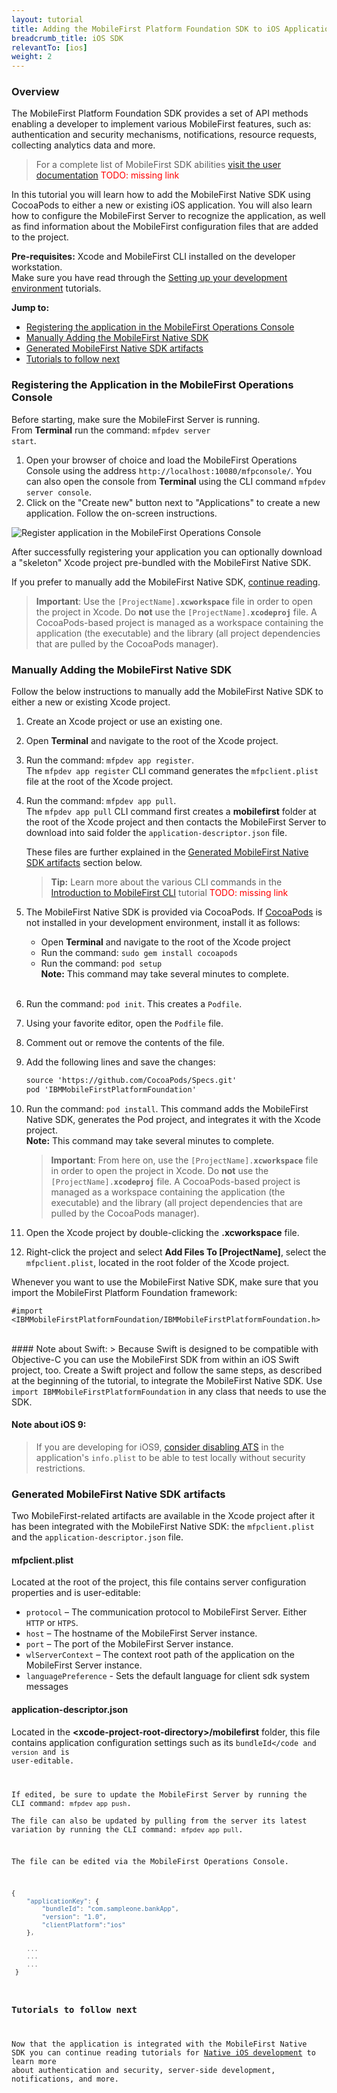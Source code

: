 ```yaml
---
layout: tutorial
title: Adding the MobileFirst Platform Foundation SDK to iOS Applications
breadcrumb_title: iOS SDK
relevantTo: [ios]
weight: 2
---
```

### Overview
The MobileFirst Platform Foundation SDK provides a set of API methods enabling a developer to implement various MobileFirst features, such as: authentication and security mechanisms, notifications, resource requests, collecting analytics data and more.

> For a complete list of MobileFirst SDK abilities [visit the user documentation](#) <span style="color:red">TODO: missing link</a>

In this tutorial you will learn how to add the MobileFirst Native SDK using CocoaPods to either a new or existing iOS application. You will also learn how to configure the MobileFirst Server to recognize the application, as well as find information about the MobileFirst configuration files that are added to the project.

**Pre-requisites:** Xcode and MobileFirst CLI installed on the developer workstation.  
Make sure you have read through the [Setting up your development environment](../../setting-up-your-development-environment) tutorials.

**Jump to:**

- [Registering the application in the MobileFirst Operations Console](#registering-the-application-in-the-mobilefirst-operations-console)
- [Manually Adding the MobileFirst Native SDK](#manually-adding-the-mobilefirst-native-sdk)
- [Generated MobileFirst Native SDK artifacts](#generated-mobilefirst-native-sdk-artifacts)
- [Tutorials to follow next](#tutorials-to-follow-next)

### Registering the Application in the MobileFirst Operations Console
Before starting, make sure the MobileFirst Server is running.  
From **Terminal** run the command: <code>mfpdev server start</code>.

1. Open your browser of choice and load the MobileFirst Operations Console using the address  <code>http://localhost:10080/mfpconsole/</code>. You can also open the console from **Terminal** using the CLI command <code>mfpdev server console</code>.
2. Click on the "Create new" button next to "Applications" to create a new application. Follow the on-screen instructions.

![Register application in the MobileFirst Operations Console](register-app-in-console.png)

After successfully registering your application you can optionally download a "skeleton" Xcode project pre-bundled with the MobileFirst Native SDK.

If you prefer to manually add the MobileFirst Native SDK, [continue reading](#manually-adding-the-mobilefirst-native-sdk).

> <b>Important</b>: Use the <code>[ProjectName].<b>xcworkspace</b></code> file in order to open the project in Xcode. Do <b>not</b> use the <code>[ProjectName].<b>xcodeproj</b></code> file. A CocoaPods-based project is managed as a workspace containing the application (the executable) and the library (all project dependencies that are pulled by the CocoaPods manager).

### Manually Adding the MobileFirst Native SDK
Follow the below instructions to manually add the MobileFirst Native SDK to either a new or existing Xcode project.

1. Create an Xcode project or use an existing one.  

2. Open **Terminal** and navigate to the root of the Xcode project.  

3. Run the command: <code>mfpdev app register</code>.  
        The <code>mfpdev app register</code> CLI command generates the <code>mfpclient.plist</code> file at the root of the Xcode project.

4. Run the command: <code>mfpdev app pull</code>.  
        The <code>mfpdev app pull</code> CLI command first creates a **mobilefirst** folder at the root of the Xcode project and then contacts the MobileFirst Server to download into said folder the <code>application-descriptor.json</code> file.
    
    These files are further explained in the [Generated MobileFirst Native SDK artifacts](#generated-mobilefirst-native-sdk-artifacts) section below.
    
    > <b>Tip:</b> Learn more about the various CLI commands in the [Introduction to MobileFirst CLI](#) tutorial <span style="color:red">TODO: missing link</a>
        
5. The MobileFirst Native SDK is provided via CocoaPods. If [CocoaPods](http://guides.cocoapods.org) is not installed in your development environment, install it as follows:    
    - Open **Terminal** and navigate to the root of the Xcode project
    - Run the command: <code>sudo gem install cocoapods</code>
    - Run the command: <code>pod setup</code>  
    **Note:** This command may take several minutes to complete.<br><br>
    
6. Run the command: <code>pod init</code>. This creates a <code>Podfile</code>.
7. Using your favorite editor, open the <code>Podfile</code> file.
8. Comment out or remove the contents of the file.
9. Add the following lines and save the changes:

    ```xml
    source 'https://github.com/CocoaPods/Specs.git'
    pod 'IBMMobileFirstPlatformFoundation'
    ```
10. Run the command: <code>pod install</code>. This command adds the MobileFirst Native SDK, generates the Pod project, and integrates it with the Xcode project.  
    **Note:** This command may take several minutes to complete.
    
    > <b>Important</b>: From here on, use the <code>[ProjectName].<b>xcworkspace</b></code> file in order to open the project in Xcode. Do <b>not</b> use the <code>[ProjectName].<b>xcodeproj</b></code> file. A CocoaPods-based project is managed as a workspace containing the application (the executable) and the library (all project dependencies that are pulled by the CocoaPods manager).
11. Open the Xcode project by double-clicking the <b>.xcworkspace</b> file.
12. Right-click the project and select <b>Add Files To [ProjectName]</b>, select the <code>mfpclient.plist</code>, located in the root folder of the Xcode project.

Whenever you want to use the MobileFirst Native SDK, make sure that you import the MobileFirst Platform Foundation framework:

```objc
#import <IBMMobileFirstPlatformFoundation/IBMMobileFirstPlatformFoundation.h> 
```

<br>
#### Note about Swift:
> Because Swift is designed to be compatible with Objective-C you can use the MobileFirst SDK from within an iOS Swift project, too. Create a Swift project and follow the same steps, as described at the beginning of the tutorial, to integrate the MobileFirst Native SDK. Use <code>import IBMMobileFirstPlatformFoundation</code> in any class that needs to use the SDK.

#### Note about iOS 9:
> If you are developing for iOS9, [consider disabling ATS](http://iosdevtips.co/post/121756573323/ios-9-xcode-7-http-connect-server-error) in the application's <code>info.plist</code> to be able to test locally without security restrictions.

### Generated MobileFirst Native SDK artifacts
Two MobileFirst-related artifacts are available in the Xcode project after it has been integrated with the MobileFirst Native SDK: the <code>mfpclient.plist</code> and the <code>application-descriptor.json</code> file.

#### mfpclient.plist 
Located at the root of the project, this file contains server configuration properties and is user-editable:

- <code>protocol</code> – The communication protocol to MobileFirst Server. Either <code>HTTP</code> or <code>HTPS</code>.
- <code>host</code> – The hostname of the MobileFirst Server instance.
- <code>port</code> – The port of the MobileFirst Server instance.
- <code>wlServerContext</code> – The context root path of the application on the MobileFirst Server instance.
- <code>languagePreference</code> - Sets the default language for client sdk system messages

#### application-descriptor.json
Located in the **&lt;xcode-project-root-directory&gt;/mobilefirst** folder, this file contains application configuration settings such as its <code>bundleId</code and <code>version</code> and is user-editable.

If edited, be sure to update the MobileFirst Server by running the CLI command: <code>mfpdev app push</code>.  
The file can also be updated by pulling from the server its latest variation by running the CLI command: <code>mfpdev app pull</code>.

The file can be edited via the MobileFirst Operations Console.

```javascript
{
    "applicationKey": {
        "bundleId": "com.sampleone.bankApp",
        "version": "1.0",
        "clientPlatform":"ios"
    },
  
    ...
    ...
    ...
 }
 ```

### Tutorials to follow next
Now that the application is integrated with the MobileFirst Native SDK you can continue reading tutorials for [Native iOS development](../../ios-tutorials/) to learn more about authentication and security, server-side development, notifications, and more.